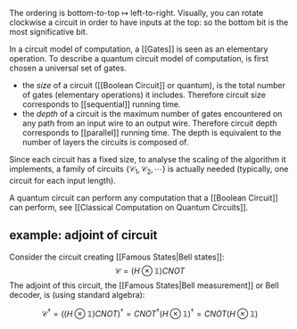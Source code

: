 The ordering is bottom-to-top $\mapsto$ left-to-right. Visually, you can rotate clockwise a circuit in order to have inputs at the top: so the bottom bit is the most significative bit.

In a circuit model of computation, a [[Gates]] is seen as an elementary operation.
To describe a quantum circuit model of computation, is first chosen a universal set of gates.

- the *size* of a circuit ([[Boolean Circuit]] or quantum), is the total number of gates (elementary operations) it includes. Therefore circuit size corresponds to [[sequential]] running time.
- the *depth* of a circuit is the maximum number of gates encountered on any path from an input wire to an output wire. Therefore circuit depth corresponds to [[parallel]] running time. The depth is equivalent to the number of layers the circuits is composed of. 


Since each circuit has a fixed size, to analyse the scaling of the algorithm it implements, a family of circuits $\{\mathcal{C}_1, \mathcal{C}_2, \cdots\}$  is actually needed (typically, one circuit for each input length).

A quantum circuit can perform any computation that a [[Boolean Circuit]] can perform, see [[Classical Computation on Quantum Circuits]].

## example: adjoint of circuit

Consider the circuit creating [[Famous States|Bell states]]:
$$\mathcal{C}=(H \otimes \mathbb{1}) CNOT$$
The adjoint of this circuit, the [[Famous States|Bell measurement]] or Bell decoder, is (using standard algebra):

$$\mathcal{C}^\dagger=((H \otimes \mathbb{1}) CNOT)^\dagger=CNOT^\dagger(H\otimes\mathbb{1})^\dagger=CNOT(H\otimes \mathbb{1})$$

